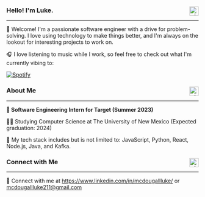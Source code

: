 ### Hello! I'm Luke. <img align="right" alt="git" width="24px" src="https://user-images.githubusercontent.com/67522964/147615459-a2376c05-9da9-4c81-bcfa-d0436df92024.png" /> 
---
👋 Welcome! I'm a passionate software engineer with a drive for problem-solving. I love using technology to make things better, and I'm always on the lookout for interesting projects to work on.

🎧 I love listening to music while I work, so feel free to check out what I'm currently vibing to:

[![Spotify](https://novatorem-two-theta.vercel.app/api/spotify/?background_color=0D1117&border_color=30363D)](https://open.spotify.com/user/deathmonkeyyt)

### About Me <img align="right" alt="git" width="24px" src="https://user-images.githubusercontent.com/67522964/147615459-a2376c05-9da9-4c81-bcfa-d0436df92024.png" /> 
---

**🎯 Software Engineering Intern for Target (Summer 2023)**

👨‍💻 Studying Computer Science at The University of New Mexico (Expected graduation: 2024)

💼 My tech stack includes but is not limited to: JavaScript, Python, React, Node.js, Java, and Kafka.


### Connect with Me <img align="right" alt="git" width="24px" src="https://user-images.githubusercontent.com/67522964/147615459-a2376c05-9da9-4c81-bcfa-d0436df92024.png" />
---
📨 Connect with me at https://www.linkedin.com/in/mcdougallluke/ or mcdougallluke211@gmail.com
